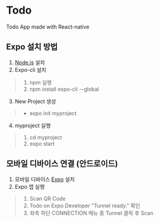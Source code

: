 # Todo
Todo App made with React-native

## Expo 설치 방법
1. [Node.js](https://nodejs.org/ko/) 설치
2. Expo-cli 설치
 >1) npm 실행
 >2) npm install expo-cli --global
3. New Project 생성
 >- expo init myproject
4. myproject 실행
 >1) cd myproject
 >2) expo start
  
## 모바일 디바이스 연결 (안드로이드)
1. 모바일 디바이스 [Expo](https://play.google.com/store/apps/details?id=host.exp.exponent&rdid=host.exp.exponent) 설치 
2. Expo 앱 실행
 >1) Scan QR Code
 >2) Todo on Expo Developer "Tunnel ready." 확인
 >3) 좌측 하단 CONNECTION 메뉴 중 Tunnel 클릭 후 Scan
